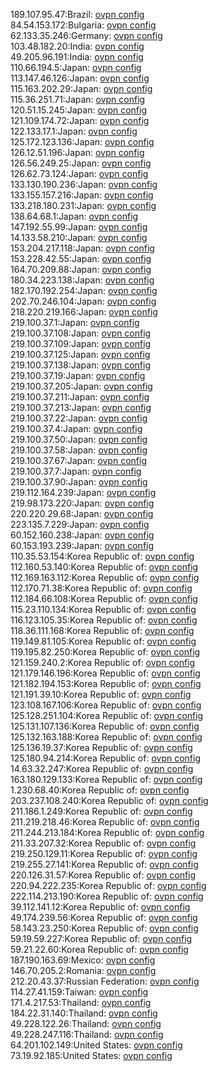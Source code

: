 189.107.95.47:Brazil: [ovpn config](vpn/189_107_95_47.ovpn)  
84.54.153.172:Bulgaria: [ovpn config](vpn/84_54_153_172.ovpn)  
62.133.35.246:Germany: [ovpn config](vpn/62_133_35_246.ovpn)  
103.48.182.20:India: [ovpn config](vpn/103_48_182_20.ovpn)  
49.205.96.191:India: [ovpn config](vpn/49_205_96_191.ovpn)  
110.66.194.5:Japan: [ovpn config](vpn/110_66_194_5.ovpn)  
113.147.46.126:Japan: [ovpn config](vpn/113_147_46_126.ovpn)  
115.163.202.29:Japan: [ovpn config](vpn/115_163_202_29.ovpn)  
115.36.251.71:Japan: [ovpn config](vpn/115_36_251_71.ovpn)  
120.51.15.245:Japan: [ovpn config](vpn/120_51_15_245.ovpn)  
121.109.174.72:Japan: [ovpn config](vpn/121_109_174_72.ovpn)  
122.133.17.1:Japan: [ovpn config](vpn/122_133_17_1.ovpn)  
125.172.123.136:Japan: [ovpn config](vpn/125_172_123_136.ovpn)  
126.12.51.196:Japan: [ovpn config](vpn/126_12_51_196.ovpn)  
126.56.249.25:Japan: [ovpn config](vpn/126_56_249_25.ovpn)  
126.62.73.124:Japan: [ovpn config](vpn/126_62_73_124.ovpn)  
133.130.190.236:Japan: [ovpn config](vpn/133_130_190_236.ovpn)  
133.155.157.216:Japan: [ovpn config](vpn/133_155_157_216.ovpn)  
133.218.180.231:Japan: [ovpn config](vpn/133_218_180_231.ovpn)  
138.64.68.1:Japan: [ovpn config](vpn/138_64_68_1.ovpn)  
147.192.55.99:Japan: [ovpn config](vpn/147_192_55_99.ovpn)  
14.133.58.210:Japan: [ovpn config](vpn/14_133_58_210.ovpn)  
153.204.217.118:Japan: [ovpn config](vpn/153_204_217_118.ovpn)  
153.228.42.55:Japan: [ovpn config](vpn/153_228_42_55.ovpn)  
164.70.209.88:Japan: [ovpn config](vpn/164_70_209_88.ovpn)  
180.34.223.138:Japan: [ovpn config](vpn/180_34_223_138.ovpn)  
182.170.192.254:Japan: [ovpn config](vpn/182_170_192_254.ovpn)  
202.70.246.104:Japan: [ovpn config](vpn/202_70_246_104.ovpn)  
218.220.219.166:Japan: [ovpn config](vpn/218_220_219_166.ovpn)  
219.100.37.1:Japan: [ovpn config](vpn/219_100_37_1.ovpn)  
219.100.37.108:Japan: [ovpn config](vpn/219_100_37_108.ovpn)  
219.100.37.109:Japan: [ovpn config](vpn/219_100_37_109.ovpn)  
219.100.37.125:Japan: [ovpn config](vpn/219_100_37_125.ovpn)  
219.100.37.138:Japan: [ovpn config](vpn/219_100_37_138.ovpn)  
219.100.37.19:Japan: [ovpn config](vpn/219_100_37_19.ovpn)  
219.100.37.205:Japan: [ovpn config](vpn/219_100_37_205.ovpn)  
219.100.37.211:Japan: [ovpn config](vpn/219_100_37_211.ovpn)  
219.100.37.213:Japan: [ovpn config](vpn/219_100_37_213.ovpn)  
219.100.37.22:Japan: [ovpn config](vpn/219_100_37_22.ovpn)  
219.100.37.4:Japan: [ovpn config](vpn/219_100_37_4.ovpn)  
219.100.37.50:Japan: [ovpn config](vpn/219_100_37_50.ovpn)  
219.100.37.58:Japan: [ovpn config](vpn/219_100_37_58.ovpn)  
219.100.37.67:Japan: [ovpn config](vpn/219_100_37_67.ovpn)  
219.100.37.7:Japan: [ovpn config](vpn/219_100_37_7.ovpn)  
219.100.37.90:Japan: [ovpn config](vpn/219_100_37_90.ovpn)  
219.112.164.239:Japan: [ovpn config](vpn/219_112_164_239.ovpn)  
219.98.173.220:Japan: [ovpn config](vpn/219_98_173_220.ovpn)  
220.220.29.68:Japan: [ovpn config](vpn/220_220_29_68.ovpn)  
223.135.7.229:Japan: [ovpn config](vpn/223_135_7_229.ovpn)  
60.152.160.238:Japan: [ovpn config](vpn/60_152_160_238.ovpn)  
60.153.193.239:Japan: [ovpn config](vpn/60_153_193_239.ovpn)  
110.35.53.154:Korea Republic of: [ovpn config](vpn/110_35_53_154.ovpn)  
112.160.53.140:Korea Republic of: [ovpn config](vpn/112_160_53_140.ovpn)  
112.169.163.112:Korea Republic of: [ovpn config](vpn/112_169_163_112.ovpn)  
112.170.71.38:Korea Republic of: [ovpn config](vpn/112_170_71_38.ovpn)  
112.184.66.108:Korea Republic of: [ovpn config](vpn/112_184_66_108.ovpn)  
115.23.110.134:Korea Republic of: [ovpn config](vpn/115_23_110_134.ovpn)  
116.123.105.35:Korea Republic of: [ovpn config](vpn/116_123_105_35.ovpn)  
118.36.111.168:Korea Republic of: [ovpn config](vpn/118_36_111_168.ovpn)  
119.149.81.105:Korea Republic of: [ovpn config](vpn/119_149_81_105.ovpn)  
119.195.82.250:Korea Republic of: [ovpn config](vpn/119_195_82_250.ovpn)  
121.159.240.2:Korea Republic of: [ovpn config](vpn/121_159_240_2.ovpn)  
121.179.146.196:Korea Republic of: [ovpn config](vpn/121_179_146_196.ovpn)  
121.182.194.153:Korea Republic of: [ovpn config](vpn/121_182_194_153.ovpn)  
121.191.39.10:Korea Republic of: [ovpn config](vpn/121_191_39_10.ovpn)  
123.108.167.106:Korea Republic of: [ovpn config](vpn/123_108_167_106.ovpn)  
125.128.251.104:Korea Republic of: [ovpn config](vpn/125_128_251_104.ovpn)  
125.131.107.136:Korea Republic of: [ovpn config](vpn/125_131_107_136.ovpn)  
125.132.163.188:Korea Republic of: [ovpn config](vpn/125_132_163_188.ovpn)  
125.136.19.37:Korea Republic of: [ovpn config](vpn/125_136_19_37.ovpn)  
125.180.94.214:Korea Republic of: [ovpn config](vpn/125_180_94_214.ovpn)  
14.63.32.247:Korea Republic of: [ovpn config](vpn/14_63_32_247.ovpn)  
163.180.129.133:Korea Republic of: [ovpn config](vpn/163_180_129_133.ovpn)  
1.230.68.40:Korea Republic of: [ovpn config](vpn/1_230_68_40.ovpn)  
203.237.108.240:Korea Republic of: [ovpn config](vpn/203_237_108_240.ovpn)  
211.186.1.249:Korea Republic of: [ovpn config](vpn/211_186_1_249.ovpn)  
211.219.218.46:Korea Republic of: [ovpn config](vpn/211_219_218_46.ovpn)  
211.244.213.184:Korea Republic of: [ovpn config](vpn/211_244_213_184.ovpn)  
211.33.207.32:Korea Republic of: [ovpn config](vpn/211_33_207_32.ovpn)  
219.250.129.11:Korea Republic of: [ovpn config](vpn/219_250_129_11.ovpn)  
219.255.27.141:Korea Republic of: [ovpn config](vpn/219_255_27_141.ovpn)  
220.126.31.57:Korea Republic of: [ovpn config](vpn/220_126_31_57.ovpn)  
220.94.222.235:Korea Republic of: [ovpn config](vpn/220_94_222_235.ovpn)  
222.114.213.190:Korea Republic of: [ovpn config](vpn/222_114_213_190.ovpn)  
39.112.141.12:Korea Republic of: [ovpn config](vpn/39_112_141_12.ovpn)  
49.174.239.56:Korea Republic of: [ovpn config](vpn/49_174_239_56.ovpn)  
58.143.23.250:Korea Republic of: [ovpn config](vpn/58_143_23_250.ovpn)  
59.19.59.227:Korea Republic of: [ovpn config](vpn/59_19_59_227.ovpn)  
59.21.22.60:Korea Republic of: [ovpn config](vpn/59_21_22_60.ovpn)  
187.190.163.69:Mexico: [ovpn config](vpn/187_190_163_69.ovpn)  
146.70.205.2:Romania: [ovpn config](vpn/146_70_205_2.ovpn)  
212.20.43.37:Russian Federation: [ovpn config](vpn/212_20_43_37.ovpn)  
114.27.41.159:Taiwan: [ovpn config](vpn/114_27_41_159.ovpn)  
171.4.217.53:Thailand: [ovpn config](vpn/171_4_217_53.ovpn)  
184.22.31.140:Thailand: [ovpn config](vpn/184_22_31_140.ovpn)  
49.228.122.26:Thailand: [ovpn config](vpn/49_228_122_26.ovpn)  
49.228.247.116:Thailand: [ovpn config](vpn/49_228_247_116.ovpn)  
64.201.102.149:United States: [ovpn config](vpn/64_201_102_149.ovpn)  
73.19.92.185:United States: [ovpn config](vpn/73_19_92_185.ovpn)  
